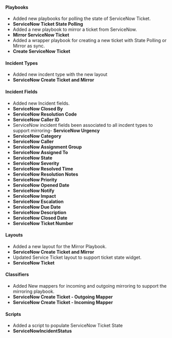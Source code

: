#### Playbooks
- Added new playbooks for polling the state of ServiceNow Ticket.
- **ServiceNow Ticket State Polling**
- Added a new playbook to mirror a ticket from ServiceNow.
- **Mirror ServiceNow Ticket**
- Added a wrapper playbook for creating a new ticket with State Polling or Mirror as sync.
- **Create ServiceNow Ticket**

#### Incident Types
- Added new incdent type with the new layout
- **ServiceNow Create Ticket and Mirror**

#### Incident Fields
- Added new Incident fields.
- **ServiceNow Closed By**
- **ServiceNow Resolution Code**
- **ServiceNow Caller ID**
- ServiceNow incident fields been associated to all incdent types to support mirroring- **ServiceNow Urgency**
- **ServiceNow Category**
- **ServiceNow Caller**
- **ServiceNow Assignment Group**
- **ServiceNow Assigned To**
- **ServiceNow State**
- **ServiceNow Severity**
- **ServiceNow Resolved Time**
- **ServiceNow Resolution Notes**
- **ServiceNow Priority**
- **ServiceNow Opened Date**
- **ServiceNow Notify**
- **ServiceNow Impact**
- **ServiceNow Escalation**
- **ServiceNow Due Date**
- **ServiceNow Description**
- **ServiceNow Closed Date**
- **ServiceNow Ticket Number**

#### Layouts
- Added a new layout for the Mirror Playbook.
- **ServiceNow Create Ticket and Mirror**
- Updated Service Ticket layout to support ticket state widget.
- **ServiceNow Ticket**


#### Classifiers
- Added New mappers for incoming and outgoing mirroring to support the mirroring playbook.
- **ServiceNow Create Ticket - Outgoing Mapper**
- **ServiceNow Create Ticket - Incoming Mapper**

#### Scripts
- Added a script to populate ServiceNow Ticket State
- **ServiceNowIncidentStatus**
